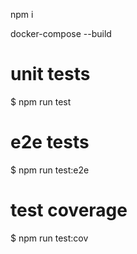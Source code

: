 npm i

docker-compose --build

# unit tests
$ npm run test

# e2e tests
$ npm run test:e2e

# test coverage
$ npm run test:cov
